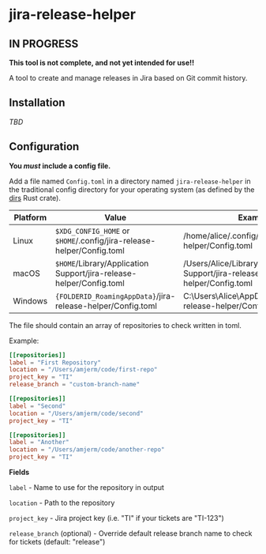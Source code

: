 # jira-release-helper

## IN PROGRESS

**This tool is not complete, and not yet intended for use!!**

A tool to create and manage releases in Jira based on Git commit history.

## Installation

_TBD_

## Configuration

**You _must_ include a config file.**

Add a file named `Config.toml` in a directory named `jira-release-helper` in the traditional config directory for your operating system (as defined by the [dirs](https://docs.rs/dirs/latest/dirs/fn.config_dir.html) Rust crate).

| **Platform**| **Value**                                                             | **Example**                                                               |
|-------------|-----------------------------------------------------------------------|---------------------------------------------------------------------------|
| Linux       | `$XDG_CONFIG_HOME` or `$HOME`/.config/jira-release-helper/Config.toml | /home/alice/.config/jirea-release-helper/Config.toml                      |
| macOS       | `$HOME`/Library/Application Support/jira-release-helper/Config.toml   | /Users/Alice/Library/Application Support/jira-release-helper/Config.toml  |
| Windows     | `{FOLDERID_RoamingAppData}`/jira-release-helper/Config.toml           | C:\Users\Alice\AppData\Roaming/jira-release-helper/Config.toml            |

The file should contain an array of repositories to check written in toml.

Example:

```toml
[[repositories]]
label = "First Repository"
location = "/Users/amjerm/code/first-repo"
project_key = "TI"
release_branch = "custom-branch-name"

[[repositories]]
label = "Second"
location = "/Users/amjerm/code/second"
project_key = "TI"

[[repositories]]
label = "Another"
location = "/Users/amjerm/code/another-repo"
project_key = "TI"
```

**Fields**

`label` - Name to use for the repository in output

`location` - Path to the repository

`project_key` - Jira project key (i.e. "TI" if your tickets are "TI-123")

`release_branch` (optional) - Override default release branch name to check for tickets (default: "release")

